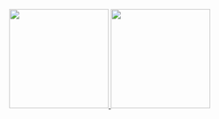 <div>
  <a href="https://github.com/gabrieljezewski">
  <img height="180em" src="https://github-readme-stats.vercel.app/api?username=mancinilucas&show_icons=true&theme=tokyonight&include_all_commits=true&count_private=true"/>
  <img height="180em" src="https://github-readme-stats.vercel.app/api/top-langs/?username=mancinilucas&layout=compact&langs_count=7&theme=tokyonight"/>
</div>

